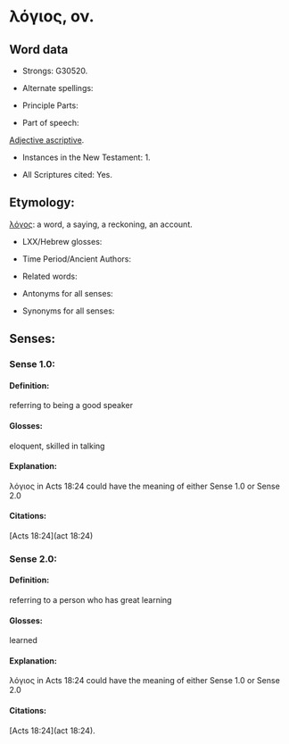# λόγιος, ον.

<!-- Status: S3=Needs2ndReview -->
<!-- Lexica used for edits: BDAG, FFM, LN, A-S -->

## Word data

* Strongs: G30520.

* Alternate spellings:



* Principle Parts: 


* Part of speech: 

[Adjective ascriptive](http://ugg.readthedocs.io/en/latest/adjective_ascriptive.html).

* Instances in the New Testament: 1.

* All Scriptures cited: Yes.

## Etymology: 

[λόγος](../G30560/01.md): a word, a saying, a reckoning, an account.  

* LXX/Hebrew glosses: 


* Time Period/Ancient Authors: 


* Related words: 

* Antonyms for all senses:

* Synonyms for all senses: 


## Senses: 


### Sense  1.0: 

#### Definition: 

referring to being a good speaker

#### Glosses: 

eloquent, skilled in talking

#### Explanation: 

λόγιος in Acts 18:24 could have the meaning of either Sense 1.0 or Sense 2.0

#### Citations: 

[Acts 18:24](act 18:24)

### Sense  2.0: 

#### Definition: 

referring to a person who has great learning

#### Glosses: 

learned

#### Explanation: 

λόγιος in Acts 18:24 could have the meaning of either Sense 1.0 or Sense 2.0 

#### Citations: 

[Acts 18:24](act 18:24).

